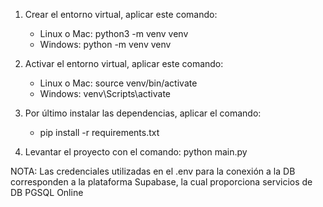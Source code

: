 1. Crear el entorno virtual, aplicar este comando: 
    - Linux o Mac: python3 -m venv venv
    - Windows: python -m venv venv

2. Activar el entorno virtual, aplicar este comando:
    - Linux o Mac: source venv/bin/activate
    - Windows: venv\Scripts\activate

3. Por último instalar las dependencias, aplicar el comando:
    - pip install -r requirements.txt

4. Levantar el proyecto con el comando: python main.py

NOTA: Las credenciales utilizadas en el .env para la conexión a la DB corresponden a la plataforma Supabase, la cual proporciona servicios de DB PGSQL Online